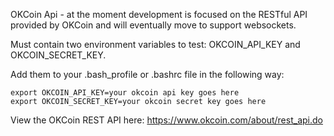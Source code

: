 OKCoin Api - at the moment development is focused on the RESTful API provided by OKCoin and will eventually move to support websockets.

Must contain two environment variables to test: OKCOIN_API_KEY and OKCOIN_SECRET_KEY.

Add them to your .bash_profile or .bashrc file in the following way:

    export OKCOIN_API_KEY=your okcoin api key goes here
    export OKCOIN_SECRET_KEY=your okcoin secret key goes here


View the OKCoin REST API here: https://www.okcoin.com/about/rest_api.do
